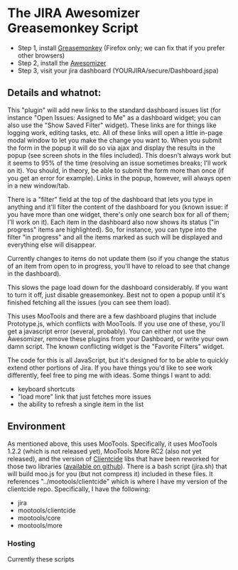 # The JIRA Awesomizer Greasemonkey Script

* Step 1, install [Greasemonkey](https://addons.mozilla.org/en-US/firefox/addon/748) (Firefox only; we can fix that if you prefer other browsers)
* Step 2, install the [Awesomizer](http://www.clientcide.com/jira/gm.user.js)
* Step 3, visit your jira dashboard (YOURJIRA/secure/Dashboard.jspa)

## Details and whatnot:

This "plugin" will add new links to the standard dashboard issues list (for instance "Open Issues: Assigned to Me" as a dashboard widget; you can also use the "Show Saved Filter" widget). These links are for things like logging work, editing tasks, etc. All of these links will open a little in-page modal window to let you make the change you want to. When you submit the form in the popup it will do so via ajax and display the results in the popup (see screen shots in the files included). This doesn't always work but it seems to 95% of the time (resolving an issue sometimes breaks; I'll work on it). You should, in theory, be able to submit the form more than once (if you get an error for example). Links in the popup, however, will always open in a new window/tab.

There is a "filter" field at the top of the dashboard that lets you type in anything and it'll filter the content of the dashboard for you (known issue: if you have more than one widget, there's only one search box for all of them; I'll work on it). Each item in the dashboard also now shows its status ("in progress" items are highlighted). So, for instance, you can type into the filter "in progress" and all the items marked as such will be displayed and everything else will disappear.

Currently changes to items do not update them (so if you change the status of an item from open to in progress, you'll have to reload to see that change in the dashboard).

This slows the page load down for the dashboard considerably. If you want to turn it off, just disable greasemonkey. Best not to open a popup until it's finished fetching all the issues (you can see them load).

This uses MooTools and there are a few dashboard plugins that include Prototype.js, which conflicts with MooTools. If you use one of these, you'll get a javascript error (several, probably). You can either not use the Awesomizer, remove these plugins from your Dashboard, or write your own damn script. The known conflicting widget is the "Favorite Filters" widget.

The code for this is all JavaScript, but it's designed for to be able to quickly extend other portions of Jira. If you have things you'd like to see work differently, feel free to ping me with ideas. Some things I want to add:

* keyboard shortcuts
* "load more" link that just fetches more issues
* the ability to refresh a single item in the list

## Environment

As mentioned above, this uses MooTools. Specifically, it uses MooTools 1.2.2 (which is not released yet), MooTools More RC2 (also not yet released), and the version of [Clientcide](http://www.clientcide,com) libs that have been reworked for those two libraries ([available on github](http://github.com/anutron/clientcide/tree/master)). There is a bash script (jira.sh) that will build moo.js for you (but not compress it) included in these files. It references "../mootools/clientcide" which is where I have my version of the clientcide repo. Specifically, I have the following:

* jira
* mootools/clientcide
* mootools/core
* mootools/more

### Hosting

Currently these scripts 